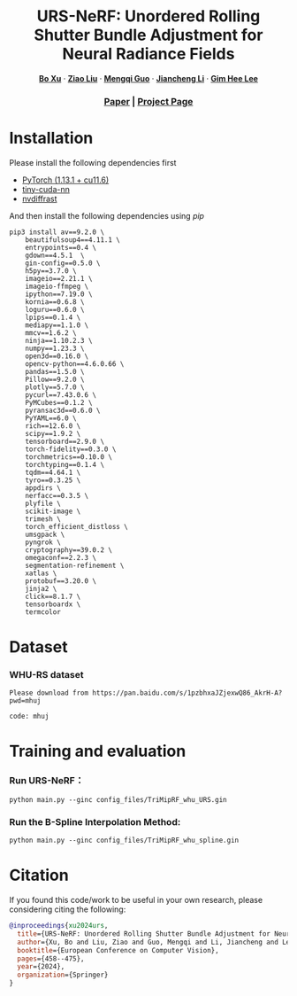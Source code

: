 [comment]: <> (# URS-NeRF: Unordered Rolling Shutter Bundle Adjustment for Neural Radiance Fields)

<p align="center">
  <h1 align="center">URS-NeRF: Unordered Rolling Shutter Bundle Adjustment for Neural Radiance Fields</h1>
  <p align="center">
    <a href="https://boxulibrary.github.io/"><strong>Bo Xu</strong></a>
    ·
    <a href=""><strong>Ziao Liu</strong></a>
       ·
    <a href="https://dreamguo.github.io/"><strong>Mengqi Guo</strong></a>
       ·
    <a href=""><strong>Jiancheng Li</strong></a>
    ·
    <a href="https://www.comp.nus.edu.sg/~leegh/"><strong>Gim Hee Lee</strong></a>

[comment]: <> (  <h2 align="center">PAPER</h2>)
  <h3 align="center"><a href="https://arxiv.org/abs/2403.10119">Paper</a> | <a href="https://boxulibrary.github.io/projects/URS-NeRF/">Project Page</a></h3>
  <div align="center"></div>

# **Installation**
Please install the following dependencies first

- [PyTorch (1.13.1 + cu11.6)](https://pytorch.org/get-started/locally/) 
- [tiny-cuda-nn](https://github.com/NVlabs/tiny-cuda-nn)
- [nvdiffrast](https://nvlabs.github.io/nvdiffrast/)

And then install the following dependencies using *pip*

```shell
pip3 install av==9.2.0 \
    beautifulsoup4==4.11.1 \
    entrypoints==0.4 \
    gdown==4.5.1  \
    gin-config==0.5.0 \
    h5py==3.7.0 \
    imageio==2.21.1 \
    imageio-ffmpeg \
    ipython==7.19.0 \
    kornia==0.6.8 \
    loguru==0.6.0 \
    lpips==0.1.4 \
    mediapy==1.1.0 \
    mmcv==1.6.2 \
    ninja==1.10.2.3 \
    numpy==1.23.3 \
    open3d==0.16.0 \
    opencv-python==4.6.0.66 \
    pandas==1.5.0 \
    Pillow==9.2.0 \
    plotly==5.7.0 \
    pycurl==7.43.0.6 \
    PyMCubes==0.1.2 \
    pyransac3d==0.6.0 \
    PyYAML==6.0 \
    rich==12.6.0 \
    scipy==1.9.2 \
    tensorboard==2.9.0 \
    torch-fidelity==0.3.0 \
    torchmetrics==0.10.0 \
    torchtyping==0.1.4 \
    tqdm==4.64.1 \
    tyro==0.3.25 \
    appdirs \
    nerfacc==0.3.5 \
    plyfile \
    scikit-image \
    trimesh \
    torch_efficient_distloss \
    umsgpack \
    pyngrok \
    cryptography==39.0.2 \
    omegaconf==2.2.3 \
    segmentation-refinement \
    xatlas \
    protobuf==3.20.0 \
	jinja2 \
    click==8.1.7 \
    tensorboardx \
    termcolor
```

# **Dataset**

### WHU-RS dataset
```
Please download from https://pan.baidu.com/s/1pzbhxaJZjexwQ86_AkrH-A?pwd=mhuj 

code: mhuj
```
# **Training and evaluation**

### Run URS-NeRF：

```shell
python main.py --ginc config_files/TriMipRF_whu_URS.gin
```

### **Run the B-Spline Interpolation Method**:

```shell
python main.py --ginc config_files/TriMipRF_whu_spline.gin
```

# Citation
If you found this code/work to be useful in your own research, please considering citing the following:

```bibtex
@inproceedings{xu2024urs,
  title={URS-NeRF: Unordered Rolling Shutter Bundle Adjustment for Neural Radiance Fields},
  author={Xu, Bo and Liu, Ziao and Guo, Mengqi and Li, Jiancheng and Lee, Gim Hee},
  booktitle={European Conference on Computer Vision},
  pages={458--475},
  year={2024},
  organization={Springer}
}    
```
